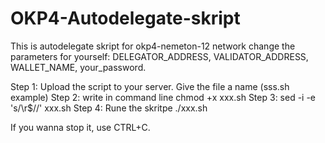 # OKP4-Autodelegate-skript

This is autodelegate skript for okp4-nemeton-12 network change the parameters for yourself: DELEGATOR_ADDRESS, VALIDATOR_ADDRESS, WALLET_NAME, your_password.

Step 1: Upload the script to your server. Give the file a name (sss.sh example) Step 2: write in command line chmod +x xxx.sh Step 3: sed -i -e 's/\r$//' xxx.sh Step 4: Rune the skritpe ./xxx.sh

If you wanna stop it, use CTRL+C.
